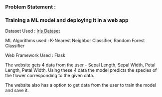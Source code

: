### Problem Statement :
### Training a ML model and deploying it in a web app

Dataset Used : [Iris Dataset](https://drive.google.com/file/d/11LjwUItlyK8LjZloRwCCGuIee8a53BHN/view)

ML Algorithms used : K-Nearest Neighbor Classifier, Random Forest Classifier

Web Framework Used : Flask

  The website gets 4 data from the user - Sepal Length, Sepal Width, Petal Length, Petal Width. Using these 4 data the model predicts the species of the flower corresponding to the given data.
  
 The website also has a option to get data from the user to train the model and save it. 

